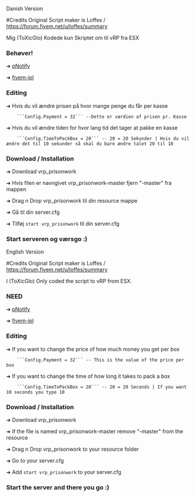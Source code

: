 Danish Version


#Credits
Original Script maker is Loffes / https://forum.fivem.net/u/loffes/summary

Mig (ToXicGlo) Kodede kun Skriptet om til vRP fra ESX  


### Behøver!

 ➜ [pNotify](https://github.com/Nick78111/pNotify)
 
 ➜ [fivem-ipl](https://github.com/ESX-PUBLIC/fivem-ipl)

### Editing 

➜	Hvis du vil ændre prisen på hvor mange penge du får per kasse
	
		```Config.Payment = 32``` --Dette er værdien af prisen pr. Kasse
	
➜ Hvis du vil ændre tiden for hvor lang tid det tager at pakke en kasse

	    ```Config.TimeToPackBox = 20``` -- 20 = 20 Sekunder | Hvis du vil ændre det til 10 sekunder så skal du bare ændre talet 20 til 10 

### Download / Installation

 ➜ Download vrp_prisonwork
 
 ➜ Hvis filen er navngivet vrp_prisonwork-master fjern "-master" fra mappen
 
 ➜ Drag n Drop vrp_prisonwork til din resource mappe
 
 ➜ Gå til din server.cfg
 
 ➜ Tilføj ``` start vrp_prisonwork ``` til din server.cfg
 
### Start serveren og værsgo :)


 English Version


#Credits
Original Script maker is Loffes / https://forum.fivem.net/u/loffes/summary

I (ToXicGlo) Only coded the script to vRP from ESX.  


### NEED

 ➜ [pNotify](https://github.com/Nick78111/pNotify)
 
 ➜ [fivem-ipl](https://github.com/ESX-PUBLIC/fivem-ipl)

### Editing 

➜	If you want to change the price of how much money you get per box
	
		```Config.Payment = 32``` -- This is the value of the price per box
	
➜ If you want to change the time of how long it takes to pack a box

	    ```Config.TimeToPackBox = 20``` -- 20 = 20 Seconds | If you want 10 seconds you type 10 

### Download / Installation

 ➜ Download vrp_prisonwork
 
 ➜ If the file is named vrp_prisonwork-master remove "-master" from the resource
 
 ➜ Drag n Drop vrp_prisonwork to your resource folder
 
 ➜ Go to your server.cfg
 
 ➜ Add ``` start vrp_prisonwork ``` to your server.cfg
 
### Start the server and there you go :)
